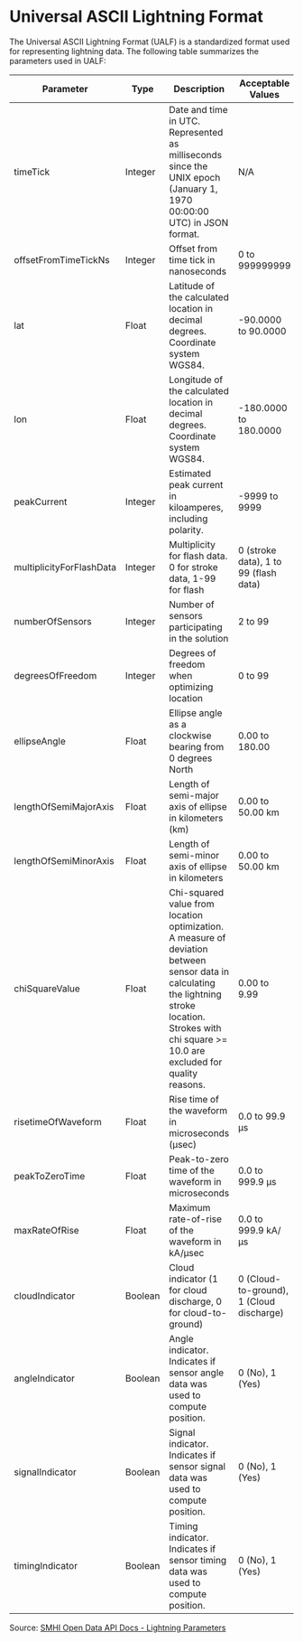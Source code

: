 # Universal ASCII Lightning Format

The Universal ASCII Lightning Format (UALF) is a standardized format used for representing lightning data. The following table summarizes the parameters used in UALF:

| Parameter                | Type    | Description                                                                                                                                                                                              | Acceptable Values                        |
| ------------------------ | ------- | -------------------------------------------------------------------------------------------------------------------------------------------------------------------------------------------------------- | ---------------------------------------- |
| timeTick                 | Integer | Date and time in UTC. Represented as milliseconds since the UNIX epoch (January 1, 1970 00:00:00 UTC) in JSON format.                                                                                    | N/A                                      |
| offsetFromTimeTickNs     | Integer | Offset from time tick in nanoseconds                                                                                                                                                                     | 0 to 999999999                           |
| lat                      | Float   | Latitude of the calculated location in decimal degrees. Coordinate system WGS84.                                                                                                                         | -90.0000 to 90.0000                      |
| lon                      | Float   | Longitude of the calculated location in decimal degrees. Coordinate system WGS84.                                                                                                                        | -180.0000 to 180.0000                    |
| peakCurrent              | Integer | Estimated peak current in kiloamperes, including polarity.                                                                                                                                               | -9999 to 9999                            |
| multiplicityForFlashData | Integer | Multiplicity for flash data. 0 for stroke data, 1-99 for flash                                                                                                                                           | 0 (stroke data), 1 to 99 (flash data)    |
| numberOfSensors          | Integer | Number of sensors participating in the solution                                                                                                                                                          | 2 to 99                                  |
| degreesOfFreedom         | Integer | Degrees of freedom when optimizing location                                                                                                                                                              | 0 to 99                                  |
| ellipseAngle             | Float   | Ellipse angle as a clockwise bearing from 0 degrees North                                                                                                                                                | 0.00 to 180.00                           |
| lengthOfSemiMajorAxis    | Float   | Length of semi-major axis of ellipse in kilometers (km)                                                                                                                                                  | 0.00 to 50.00 km                         |
| lengthOfSemiMinorAxis    | Float   | Length of semi-minor axis of ellipse in kilometers                                                                                                                                                       | 0.00 to 50.00 km                         |
| chiSquareValue           | Float   | Chi-squared value from location optimization. A measure of deviation between sensor data in calculating the lightning stroke location. Strokes with chi square >= 10.0 are excluded for quality reasons. | 0.00 to 9.99                             |
| risetimeOfWaveform       | Float   | Rise time of the waveform in microseconds (μsec)                                                                                                                                                         | 0.0 to 99.9 μs                           |
| peakToZeroTime           | Float   | Peak-to-zero time of the waveform in microseconds                                                                                                                                                        | 0.0 to 999.9 μs                          |
| maxRateOfRise            | Float   | Maximum rate-of-rise of the waveform in kA/μsec                                                                                                                                                          | 0.0 to 999.9 kA/μs                       |
| cloudIndicator           | Boolean | Cloud indicator (1 for cloud discharge, 0 for cloud-to-ground)                                                                                                                                           | 0 (Cloud-to-ground), 1 (Cloud discharge) |
| angleIndicator           | Boolean | Angle indicator. Indicates if sensor angle data was used to compute position.                                                                                                                            | 0 (No), 1 (Yes)                          |
| signalIndicator          | Boolean | Signal indicator. Indicates if sensor signal data was used to compute position.                                                                                                                          | 0 (No), 1 (Yes)                          |
| timingIndicator          | Boolean | Timing indicator. Indicates if sensor timing data was used to compute position.                                                                                                                          | 0 (No), 1 (Yes)                          |

Source: [SMHI Open Data API Docs - Lightning Parameters](https://opendata.smhi.se/apidocs/lightning/parameters.html)
